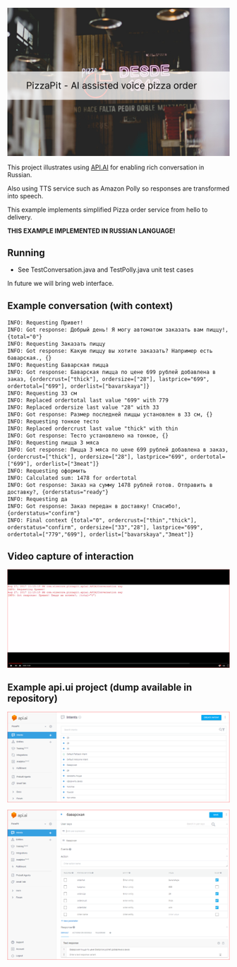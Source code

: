 ![PizzaPit - AI assisted voice pizza order](pizzapit-dan-gold-249370.png)

This project illustrates using [API.AI](https://api.ai/) for enabling rich conversation in Russian.

Also using TTS service such as Amazon Polly so responses are transformed into speech.

This example implements simplified Pizza order service from hello to delivery.

__THIS EXAMPLE IMPLEMENTED IN RUSSIAN LANGUAGE!__

## Running

  * See TestConversation.java and TestPolly.java unit test cases
  
In future we will bring web interface.

## Example conversation (with context)

```
INFO: Requesting Привет!
INFO: Got response: Добрый день! Я могу автоматом заказать вам пиццу!, {total="0"}
INFO: Requesting Заказать пиццу
INFO: Got response: Какую пиццу вы хотите заказать? Например есть баварская., {}
INFO: Requesting Баварская пицца
INFO: Got response: Баварская пицца по цене 699 рублей добавлена в заказ, {ordercrust=["thick"], ordersize=["28"], lastprice="699", ordertotal=["699"], orderlist=["bavarskaya"]}
INFO: Requesting 33 см
INFO: Replaced ordertotal last value "699" with 779
INFO: Replaced ordersize last value "28" with 33
INFO: Got response: Размер последней пиццы установлен в 33 см, {}
INFO: Requesting тонкое тесто
INFO: Replaced ordercrust last value "thick" with thin
INFO: Got response: Тесто установлено на тонкое, {}
INFO: Requesting пицца 3 мяса
INFO: Got response: Пицца 3 мяса по цене 699 рублей добавлена в заказ, {ordercrust=["thick"], ordersize=["28"], lastprice="699", ordertotal=["699"], orderlist=["3meat"]}
INFO: Requesting оформить
INFO: Calculated sum: 1478 for ordertotal
INFO: Got response: Заказ на сумму 1478 рублей готов. Отправить в доставку?, {orderstatus="ready"}
INFO: Requesting да
INFO: Got response: Заказ передан в доставку! Спасибо!, {orderstatus="confirm"}
INFO: Final context {total="0", ordercrust=["thin","thick"], orderstatus="confirm", ordersize=["33","28"], lastprice="699", ordertotal=["779","699"], orderlist=["bavarskaya","3meat"]}
```

## Video capture of interaction

[![Video capture](capture1.png)](https://www.youtube.com/watch?v=SXMudUG9Dmo&vq=hd720)


## Example api.ui project (dump available in repository)

![List of intents](apiai1.png)

![Editing intent](apiai2.png)
